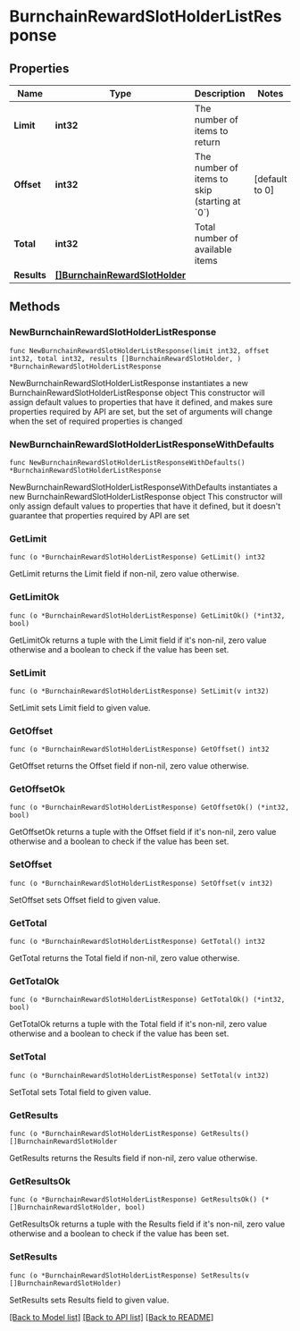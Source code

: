 # BurnchainRewardSlotHolderListResponse

## Properties

Name | Type | Description | Notes
------------ | ------------- | ------------- | -------------
**Limit** | **int32** | The number of items to return | 
**Offset** | **int32** | The number of items to skip (starting at &#x60;0&#x60;) | [default to 0]
**Total** | **int32** | Total number of available items | 
**Results** | [**[]BurnchainRewardSlotHolder**](BurnchainRewardSlotHolder.md) |  | 

## Methods

### NewBurnchainRewardSlotHolderListResponse

`func NewBurnchainRewardSlotHolderListResponse(limit int32, offset int32, total int32, results []BurnchainRewardSlotHolder, ) *BurnchainRewardSlotHolderListResponse`

NewBurnchainRewardSlotHolderListResponse instantiates a new BurnchainRewardSlotHolderListResponse object
This constructor will assign default values to properties that have it defined,
and makes sure properties required by API are set, but the set of arguments
will change when the set of required properties is changed

### NewBurnchainRewardSlotHolderListResponseWithDefaults

`func NewBurnchainRewardSlotHolderListResponseWithDefaults() *BurnchainRewardSlotHolderListResponse`

NewBurnchainRewardSlotHolderListResponseWithDefaults instantiates a new BurnchainRewardSlotHolderListResponse object
This constructor will only assign default values to properties that have it defined,
but it doesn't guarantee that properties required by API are set

### GetLimit

`func (o *BurnchainRewardSlotHolderListResponse) GetLimit() int32`

GetLimit returns the Limit field if non-nil, zero value otherwise.

### GetLimitOk

`func (o *BurnchainRewardSlotHolderListResponse) GetLimitOk() (*int32, bool)`

GetLimitOk returns a tuple with the Limit field if it's non-nil, zero value otherwise
and a boolean to check if the value has been set.

### SetLimit

`func (o *BurnchainRewardSlotHolderListResponse) SetLimit(v int32)`

SetLimit sets Limit field to given value.


### GetOffset

`func (o *BurnchainRewardSlotHolderListResponse) GetOffset() int32`

GetOffset returns the Offset field if non-nil, zero value otherwise.

### GetOffsetOk

`func (o *BurnchainRewardSlotHolderListResponse) GetOffsetOk() (*int32, bool)`

GetOffsetOk returns a tuple with the Offset field if it's non-nil, zero value otherwise
and a boolean to check if the value has been set.

### SetOffset

`func (o *BurnchainRewardSlotHolderListResponse) SetOffset(v int32)`

SetOffset sets Offset field to given value.


### GetTotal

`func (o *BurnchainRewardSlotHolderListResponse) GetTotal() int32`

GetTotal returns the Total field if non-nil, zero value otherwise.

### GetTotalOk

`func (o *BurnchainRewardSlotHolderListResponse) GetTotalOk() (*int32, bool)`

GetTotalOk returns a tuple with the Total field if it's non-nil, zero value otherwise
and a boolean to check if the value has been set.

### SetTotal

`func (o *BurnchainRewardSlotHolderListResponse) SetTotal(v int32)`

SetTotal sets Total field to given value.


### GetResults

`func (o *BurnchainRewardSlotHolderListResponse) GetResults() []BurnchainRewardSlotHolder`

GetResults returns the Results field if non-nil, zero value otherwise.

### GetResultsOk

`func (o *BurnchainRewardSlotHolderListResponse) GetResultsOk() (*[]BurnchainRewardSlotHolder, bool)`

GetResultsOk returns a tuple with the Results field if it's non-nil, zero value otherwise
and a boolean to check if the value has been set.

### SetResults

`func (o *BurnchainRewardSlotHolderListResponse) SetResults(v []BurnchainRewardSlotHolder)`

SetResults sets Results field to given value.



[[Back to Model list]](../README.md#documentation-for-models) [[Back to API list]](../README.md#documentation-for-api-endpoints) [[Back to README]](../README.md)


